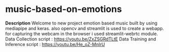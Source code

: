 # music-based-on-emotions
**Description**
Welcome to new project emotion based music built by using mediapipe and keras. also opencv and streamlit is used to create a webapp. for capturing the webcam in the browser i used streamlit-webrtc module.
Data Collection script : https://youtu.be/ZxZSGRdTLtE
Data Training and Inference script : https://youtu.be/He_oZ-MnIrU
